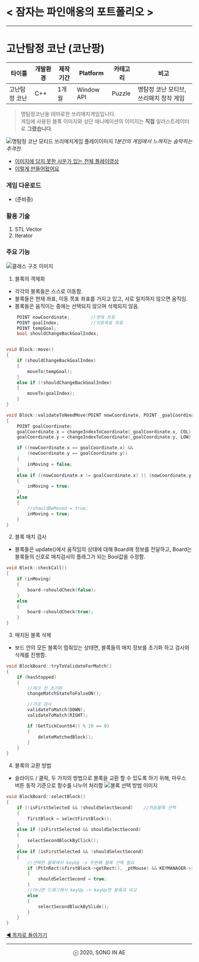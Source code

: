 ﻿
# < 잠자는 파인애옹의 포트폴리오 >

----------


# 고난탐정 코난 (코난팡) 

| 타이틀 | 개발환경 | 제작기간 | Platform |  카테고리 | 비고 
| ---- | ---- | ---- | ---- | ---- | ---- 
| 고난탐정 코난| C++ | 1개월 | Window API | Puzzle| 명탐정 코난 모티브, 쓰리매치 창작 게임
 
>명탐정코난을 테마로한 쓰리매치게임입니다.  
>게임에 사용된 블록 이미지와 상단 애니메이션의 이미지는 **직접** 일러스트레이터로 **그렸습니다**.  

![명탐정 코난 모티드 쓰리매치게임 플레이이미지](conan_play.gif) 
*1분간의 게임에서 느껴지는 숨막히는 추격전.* 

* [이미지에 담지 못한 사운가 있는 전체 플레이영상](https://www.youtube.com/playlist?list=PLwLVhT_yp_30l9Nh_r0i_C7ovwvdltuge)
* [이렇게 만들어왔어요](https://www.youtube.com/playlist?list=PLwLVhT_yp_30l9Nh_r0i_C7ovwvdltuge)

### 게임 다운로드
* (준비중)

### 활용 기술
1. STL Vector
2. Iterator

### 주요 기능
![클래스 구조 이미지](class_struct.png)

1. 블록의 객체화  
- 각각의 블록들은 스스로 이동함. 
- 블록들은 현재 좌표, 이동 목표 좌표를 가지고 있고, 서로 일치하지 않으면 움직임.
- 블록들은 움직이는 중에는 선택되지 않으며 삭제되지 않음.  
```C++
	POINT nowCoordinate;		//현재 좌표
	POINT goalIndex;			//이동목표 좌표
	POINT tempGoal;
	bool shouldChangeBackGoalIndex;
```
```C++

void Block::move()
{
	if (shouldChangeBackGoalIndex)
	{
		moveTo(tempGoal);
	}
	else if (!shouldChangeBackGoalIndex)
	{
		moveTo(goalIndex);
	}
}

```

```C++
void Block::validateToNeedMove(POINT nowCoordinate, POINT _goalCoordinate)
{
	POINT goalCoordinate;
	goalCoordinate.x = changeIndexToCoordinate(_goalCoordinate.x, COL);
	goalCoordinate.y = changeIndexToCoordinate(_goalCoordinate.y, LOW);

	if ((nowCoordinate.x == goalCoordinate.x) &&
		(nowCoordinate.y == goalCoordinate.y))
	{ 
		inMoving = false; 
	}
	else if ((nowCoordinate.x != goalCoordinate.x) || (nowCoordinate.y != goalCoordinate.y))
	{ 
		inMoving = true;
	}
	else
	{
		//shouldBeMoved = true; 
		inMoving = true;
	}
}
```
2. 블록 매치 검사  
- 블록들은 update()에서 움직임의 상태에 대해 Board에 정보를 전달하고, Board는 블록들의 신호로 매치검사의 플래그가 되는 Bool값을 수정함.
```C++
void Block::checkCall()
{
	if (inMoving)
	{
		board->shouldCheck(false);
	}
	else
	{
		board->shouldCheck(true);
	}
}
```

3. 매치된 블록 삭제
- 보드 안의 모든 블록이 멈춰있는 상태면, 블록들의 매치 정보를 초기화 하고 검사와 삭제를 진행함.
```C++
void BlockBoard::tryToValidateForMatch()
{
	if (hasStopped)
	{ 	
		//체크 전 초기화
		changeMatchStateToFalseON();

		//가로 검사
		validateToMatch(DOWN);
		validateToMatch(RIGHT);

		if (GetTickCount64() % 10 == 0)
		{
			deleteMatchedBlock();
		}
	}
}
```


4. 블록의 교환 방법
- 슬라이드 / 클릭, 두 가지의 방법으로 블록을 교환 할 수 있도록 하기 위해, 마우스 버튼 동작 기준으로 함수를 나누어 처리함
![블록 선택 방법 이미지](selectBlock.png) 
```C++
void BlockBoard::selectBlock()
{ 
	if (!isFirstSelected && !shouldSelectSecond)	//처음블록 선택
	{
		firstBlock = selectFirstBlock();
	}
	else if (isFirstSelected && shouldSelectSecond)
	{
		selectSecondBlockByClick();
	}
	else if (isFirstSelected && !shouldSelectSecond)
	{
		//선택한 블록에서 keyUp -> 두번째 블록 선택 필요
		if (PtInRect(&firstBlock->getRect(), _ptMouse) && KEYMANAGER->isOnceKeyUp(VK_LBUTTON))
		{
			shouldSelectSecond = true;
		}
		//아니면 드래그해서 keyUp -> keyUp한 블록과 비교
		else
		{
			selectSecondBlockBySlide();
		}
	}
}
```








[◀ 목차로 돌아가기](https://github.com/Song-In-Love/pinaeongs-portfolios/blob/master/README.md#목차)


----------
<center> ⓒ 2020, SONG IN AE </center>

